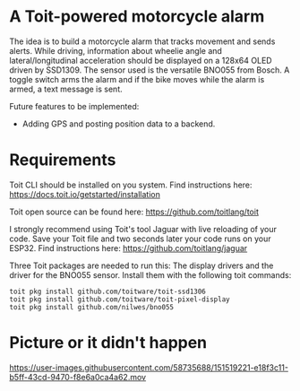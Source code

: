 # A Toit-powered motorcycle alarm

The idea is to build a motorcycle alarm that tracks movement and sends alerts. While driving, information about wheelie angle and lateral/longitudinal acceleration should be displayed on a 128x64 OLED driven by SSD1309. The sensor used is the versatile BNO055 from Bosch. A toggle switch arms the alarm and if the bike moves while the alarm is armed, a text message is sent.

Future features to be implemented:
- Adding GPS and posting position data to a backend.


# Requirements

Toit CLI should be installed on you system. Find instructions here:
https://docs.toit.io/getstarted/installation

Toit open source can be found here:
https://github.com/toitlang/toit

I strongly recommend using Toit's tool Jaguar with live reloading of your code. Save your Toit file and two seconds later your code runs on your ESP32. Find instructions here:
https://github.com/toitlang/jaguar

Three Toit packages are needed to run this: The display drivers and the driver for the BNO055 sensor. Install them with the following toit commands:
```
toit pkg install github.com/toitware/toit-ssd1306
toit pkg install github.com/toitware/toit-pixel-display
toit pkg install github.com/nilwes/bno055
```

# Picture or it didn't happen


https://user-images.githubusercontent.com/58735688/151519221-e18f3c11-b5ff-43cd-9470-f8e6a0ca4a62.mov

